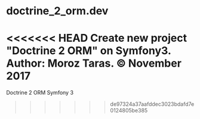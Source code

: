 # doctrine_2_orm.dev
<<<<<<< HEAD
Create new project "Doctrine 2 ORM" on Symfony3.<br>
Author: Moroz Taras. © November 2017
=======
Doctrine 2 ORM Symfony 3
>>>>>>> de97324a37aafddec3023bdafd7e0124805be385
